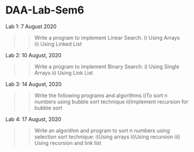 # DAA-Lab-Sem6
Lab 1: 7 August 2020
>>Write a program to implement Linear Search.
i) Using Arrays     
ii) Using Linked List

Lab 2: 10 August, 2020
>>Write a program to implement Binary Search:
i) Using Single Arrays
ii) Using Link List 

Lab 3: 14 August, 2020
>>Write the following programs and algorithms
i)To sort n numbers using bubble sort technique
ii)Implement recursion for bubble sort

Lab 4: 17 August, 2020
>>Write an algorithm and program to sort n numbers using selection sort technique:
i)Using arrays
ii)Using recursion
iii) Using recursion and link list
